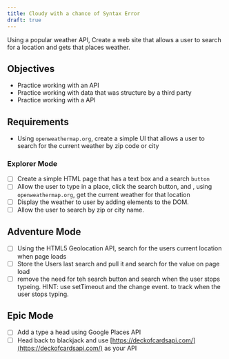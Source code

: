 ```yaml
---
title: Cloudy with a chance of Syntax Error
draft: true
---
```


Using a popular weather API, Create a web site that allows a user to search for a location and gets that places weather.

## Objectives

- Practice working with an API
- Practice working with data that was structure by a third party
- Practice working with a API

## Requirements

- Using `openweathermap.org`, create a simple UI that allows a user to search for the current weather by zip code or city

### Explorer Mode

- [ ] Create a simple HTML page that has a text box and a search `button`
- [ ] Allow the user to type in a place, click the search button, and , using `openweathermap.org`, get the current weather for that location
- [ ] Display the weather to user by adding elements to the DOM.
- [ ] Allow the user to search by zip or city name.

## Adventure Mode

- [ ] Using the HTML5 Geolocation API, search for the users current location when page loads
- [ ] Store the Users last search and pull it and search for the value on page load
- [ ] remove the need for teh search button and search when the user stops typeing. HINT: use setTimeout and the change event. to track when the user stops typing.

## Epic Mode

- [ ] Add a type a head using Google Places API
- [ ] Head back to blackjack and use [https://deckofcardsapi.com/](https://deckofcardsapi.com/) as your API
